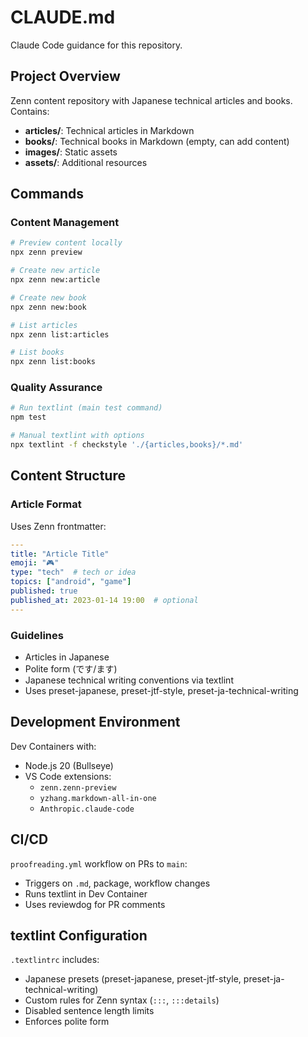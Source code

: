 # CLAUDE.md

Claude Code guidance for this repository.

## Project Overview

Zenn content repository with Japanese technical articles and books. Contains:

- **articles/**: Technical articles in Markdown
- **books/**: Technical books in Markdown (empty, can add content)
- **images/**: Static assets
- **assets/**: Additional resources

## Commands

### Content Management
```bash
# Preview content locally
npx zenn preview

# Create new article
npx zenn new:article

# Create new book
npx zenn new:book

# List articles
npx zenn list:articles

# List books
npx zenn list:books
```

### Quality Assurance
```bash
# Run textlint (main test command)
npm test

# Manual textlint with options
npx textlint -f checkstyle './{articles,books}/*.md'
```

## Content Structure

### Article Format
Uses Zenn frontmatter:
```yaml
---
title: "Article Title"
emoji: "🎮"
type: "tech"  # tech or idea
topics: ["android", "game"]
published: true
published_at: 2023-01-14 19:00  # optional
---
```

### Guidelines
- Articles in Japanese
- Polite form (です/ます)
- Japanese technical writing conventions via textlint
- Uses preset-japanese, preset-jtf-style, preset-ja-technical-writing

## Development Environment

Dev Containers with:
- Node.js 20 (Bullseye)
- VS Code extensions:
  - `zenn.zenn-preview`
  - `yzhang.markdown-all-in-one`
  - `Anthropic.claude-code`

## CI/CD

`proofreading.yml` workflow on PRs to `main`:
- Triggers on `.md`, package, workflow changes
- Runs textlint in Dev Container
- Uses reviewdog for PR comments

## textlint Configuration

`.textlintrc` includes:
- Japanese presets (preset-japanese, preset-jtf-style, preset-ja-technical-writing)
- Custom rules for Zenn syntax (`:::`, `:::details`)
- Disabled sentence length limits
- Enforces polite form